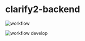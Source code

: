 # clarify2-backend

![workflow](https://github.com/jeffreylaw/clarify2-backend/actions/workflows/main.js.yml/badge.svg)

![workflow develop](https://github.com/jeffreylaw/clarify2-backend/actions/workflows/develop.js.yml/badge.svg?branch=develop)
